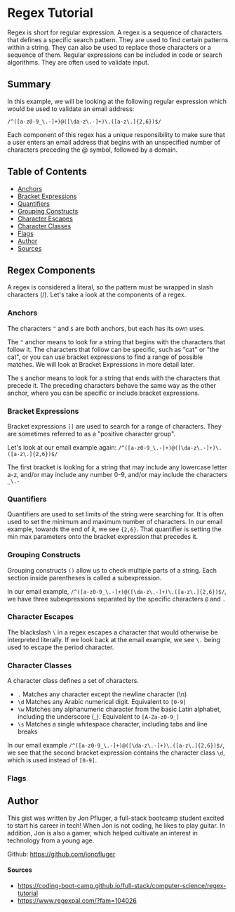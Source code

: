 # Regex Tutorial

Regex is short for regular expression. A regex is a sequence of characters that defines a specific search pattern. They are used to find certain patterns within a string. They can also be used to replace those characters or a sequence of them. Regular expressions can be included in code or search algorithms. They are often used to validate input.

## Summary

In this example, we will be looking at the following regular expression which would be used to validate an email address:

`/^([a-z0-9_\.-]+)@([\da-z\.-]+)\.([a-z\.]{2,6})$/`

Each component of this regex has a unique responsibility to make sure that a user enters an email address that begins with an unspecified number of characters preceding the @ symbol, followed by a domain.


## Table of Contents

- [Anchors](#anchors)
- [Bracket Expressions](#bracket-expressions)
- [Quantifiers](#quantifiers)
- [Grouping Constructs](#grouping-constructs)
- [Character Escapes](#character-escapes)
- [Character Classes](#character-classes)
- [Flags](#flags)
- [Author](#author)
- [Sources](#sources)

## Regex Components

A regex is considered a literal, so the pattern must be wrapped in slash characters (/). Let's take a look at the components of a regex.

### Anchors

The characters `^` and `$` are both anchors, but each has its own uses. 

The `^` anchor means to look for a string that begins with the characters that follow it. The characters that follow can be specific, such as "cat" or "the cat", or you can use bracket expressions to find a range of possible matches. We will look at Bracket Expressions in more detail later.

The `$` anchor means to look for a string that ends with the characters that precede it. The preceding characters behave the same way as the other anchor, where you can be specific or include bracket expressions.

### Bracket Expressions

Bracket expressions `[]` are used to search for a range of characters. They are sometimes referred to as a "positive character group".

Let's look at our email example again: `/^([a-z0-9_\.-]+)@([\da-z\.-]+)\.([a-z\.]{2,6})$/`

The first bracket is looking for a string that may include any lowercase letter a-z, and/or may include any number 0-9, and/or may include the characters `_\.-` 

### Quantifiers

Quantifiers are used to set limits of the string were searching for. It is often used to set the minimum and maximum number of characters. In our email example, towards the end of it, we see `{2,6}`. That quantifier is setting the min max parameters onto the bracket expression that precedes it.

### Grouping Constructs

Grouping constructs `()` allow us to check multiple parts of a string. Each section inside parentheses is called a subexpression.

In our email example, `/^([a-z0-9_\.-]+)@([\da-z\.-]+)\.([a-z\.]{2,6})$/`, we have three subexpressions separated by the specific characters `@` and `.`

### Character Escapes

The blackslash `\` in a regex escapes a character that would otherwise be interpreted literally. If we look back at the email example, we see `\.` being used to escape the period character.

### Character Classes

A character class defines a set of characters.
- `.` Matches any character except the newline character (\n)
- `\d` Matches any Arabic numerical digit. Equivalent to `[0-9]`
- `\w` Matches any alphanumeric character from the basic Latin alphabet, including the underscore (_). Equivalent to `[A-Za-z0-9_]`
- `\s` Matches a single whitespace character, including tabs and line breaks

In our email example `/^([a-z0-9_\.-]+)@([\da-z\.-]+)\.([a-z\.]{2,6})$/`, we see that the second bracket expression contains the character class `\d`, which is used instead of `[0-9]`.

### Flags



## Author

This gist was written by Jon Pfluger, a full-stack bootcamp student excited to start his career in tech! When Jon is not coding, he likes to play guitar. In addition, Jon is also a gamer, which helped cultivate an interest in technology from a young age.

Github: https://github.com/jonpfluger

#### Sources
- https://coding-boot-camp.github.io/full-stack/computer-science/regex-tutorial
- https://www.regexpal.com/?fam=104026